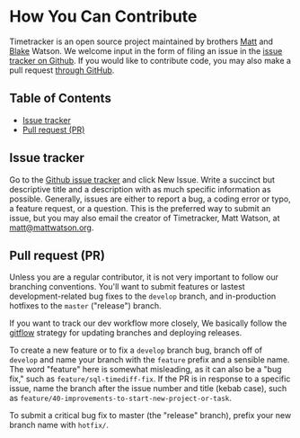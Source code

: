 # How You Can Contribute

Timetracker is an open source project maintained by brothers [Matt](https://github.com/mateowatson) and [Blake](https://github.com/blakewatson) Watson. We welcome input in the form of filing an issue in the [issue tracker on Github](https://github.com/mateowatson/timetracker/issues). If you would like to contribute code, you may also make a pull request [through GitHub](https://github.com/mateowatson/timetracker).

## Table of Contents

<!-- START doctoc generated TOC please keep comment here to allow auto update -->
<!-- DON'T EDIT THIS SECTION, INSTEAD RE-RUN doctoc TO UPDATE -->


- [Issue tracker](#issue-tracker)
- [Pull request (PR)](#pull-request-pr)

<!-- END doctoc generated TOC please keep comment here to allow auto update -->

## Issue tracker

Go to the [Github issue tracker](https://github.com/mateowatson/timetracker/issues) and click New Issue. Write a succinct but descriptive title and a description with as much specific information as possible. Generally, issues are either to report a bug, a coding error or typo, a feature request, or a question. This is the preferred way to submit an issue, but you may also email the creator of Timetracker, Matt Watson, at matt@mattwatson.org.

## Pull request (PR)

Unless you are a regular contributor, it is not very important to follow our branching conventions. You'll want to submit features or lastest development-related bug fixes to the `develop` branch, and in-production hotfixes to the `master` ("release") branch.

If you want to track our dev workflow more closely, We basically follow the [gitflow](https://nvie.com/posts/a-successful-git-branching-model/) strategy for updating branches and deploying releases.

To create a new feature or to fix a `develop` branch bug, branch off of `develop` and name your branch with the `feature` prefix and a sensible name. The word "feature" here is somewhat misleading, as it can also be a "bug fix," such as `feature/sql-timediff-fix`. If the PR is in response to a specific issue, name the branch after the issue number and title (kebab case), such as `feature/40-improvements-to-start-new-project-or-task`.

To submit a critical bug fix to master (the "release" branch), prefix your new branch name with `hotfix/`.